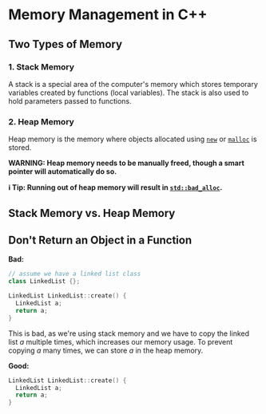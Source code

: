 # Memory Management in C++

## Two Types of Memory

### 1. Stack Memory

A stack is a special area of the computer's memory which stores temporary variables created by functions (local variables). The stack is also used to hold parameters passed to functions.

### 2. Heap Memory

Heap memory is the memory where objects allocated using [`new`](https://www.cplusplus.com/reference/new/operator%20new/) or [`malloc`](https://www.cplusplus.com/reference/cstdlib/malloc/) is stored.

**WARNING: Heap memory needs to be manually freed, though a smart pointer will automatically do so.**

**ℹ️ Tip: Running out of heap memory will result in [`std::bad_alloc`](https://en.cppreference.com/w/cpp/memory/new/bad_alloc).**

## Stack Memory vs. Heap Memory

## Don't Return an Object in a Function

**Bad:**

```cpp
// assume we have a linked list class
class LinkedList {};

LinkedList LinkedList::create() {
  LinkedList a;
  return a;
}
```

This is bad, as we're using stack memory and we have to copy the linked list $a$ multiple times, which increases our memory usage. To prevent copying $a$ many times, we can store $a$ in the heap memory.

**Good:**

```cpp
LinkedList LinkedList::create() {
  LinkedList a;
  return a;
}
```
